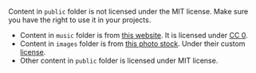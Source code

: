 Content in `public` folder is not licensed under the MIT license. Make sure you have the right to use it in your
projects.

- Content in `music` folder is from [this website](https://freesound.org/). It is licensed
  under [CC 0](https://creativecommons.org/publicdomain/zero/1.0/legalcode.en).
- Content in `images` folder is from [this photo stock](https://unsplash.com). Under their
  custom [license](https://unsplash.com/license).
- Other content in `public` folder is licensed under MIT license.
